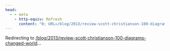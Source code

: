 ```yaml
---
head:
  - - meta
    - http-equiv: Refresh
      content: "0; URL=/blog/2013/review-scott-christianson-100-diagrams-changed-world"
---
```


Redirecting to <a href="/blog/2013/review-scott-christianson-100-diagrams-changed-world">/blog/2013/review-scott-christianson-100-diagrams-changed-world</a>…